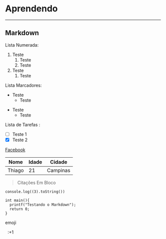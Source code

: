 # Aprendendo
---

## Markdown

Lista Numerada:
1. Teste
   1. Teste
   1. Teste
2. Teste
   1. Teste
 
 Lista Marcadores:  
 * Teste
    * Teste
 - Teste
    - Teste
    
 Lista de Tarefas : 
 - [ ] Teste 1
 - [X] Teste 2

[Facebook](https://www.facebook.com/profile.php?id=100000486515755)

Nome | Idade | Cidade
--- | --- | ---
Thiago | 21 | Campinas

> Citações 
> Em Bloco

`console.log((3).toString())`

```
int main(){
  printf("Testando o Markdown");
  return 0;
}
```

emoji 


&nbsp;
:+1 
